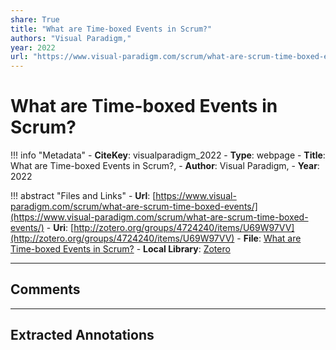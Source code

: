 ```yaml
---
share: True
title: "What are Time-boxed Events in Scrum?"
authors: "Visual Paradigm,"
year: 2022
url: "https://www.visual-paradigm.com/scrum/what-are-scrum-time-boxed-events/"
---
```

# What are Time-boxed Events in Scrum?

!!! info "Metadata"
	- **CiteKey**: visualparadigm_2022
	- **Type**: webpage
	- **Title**: What are Time-boxed Events in Scrum?, 
	- **Author**: Visual Paradigm,
	- **Year**: 2022 

!!! abstract "Files and Links"
	- **Url**: [https://www.visual-paradigm.com/scrum/what-are-scrum-time-boxed-events/](https://www.visual-paradigm.com/scrum/what-are-scrum-time-boxed-events/)
	- **Uri**: [http://zotero.org/groups/4724240/items/U69W97VV](http://zotero.org/groups/4724240/items/U69W97VV)
	- **File**: [What are Time-boxed Events in Scrum?](file:///Users/jan/Zotero/storage/6BXHRL27/what-are-scrum-time-boxed-events.html)
	- **Local Library**: [Zotero]((zotero://select/groups/4724240/items/U69W97VV))

----

## Comments



----

## Extracted Annotations